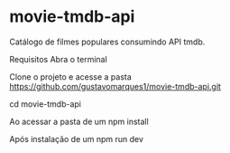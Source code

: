 # movie-tmdb-api
Catálogo de filmes populares consumindo API tmdb.

Requisitos
Abra o terminal

Clone o projeto e acesse a pasta 
https://github.com/gustavomarques1/movie-tmdb-api.git

cd movie-tmdb-api

Ao acessar a pasta de um npm install

Após instalação de um npm run dev


